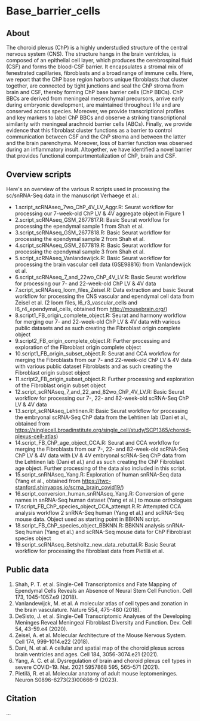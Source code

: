 # Base_barrier_cells

## About

The choroid plexus (ChP) is a highly understudied structure of the central nervous system (CNS). The structure hangs in the brain ventricles, is composed of an epithelial cell layer, which produces the cerebrospinal fluid (CSF) and forms the blood-CSF barrier. It encapsulates a stromal mix of fenestrated capillaries, fibroblasts and a broad range of immune cells. Here, we report that the ChP base region harbors unique fibroblasts that cluster together, are connected by tight junctions and seal the ChP stroma from brain and CSF, thereby forming ChP base barrier cells (ChP BBCs). ChP BBCs are derived from meningeal mesenchymal precursors, arrive early during embryonic development, are maintained throughout life and are conserved across species. Moreover, we provide transcriptional profiles and key markers to label ChP BBCs and observe a striking transcriptional similarity with meningeal arachnoid barrier cells (ABCs). Finally, we provide evidence that this fibroblast cluster functions as a barrier to control communication between CSF and the ChP stroma and between the latter and the brain parenchyma. Moreover, loss of barrier function was observed during an inflammatory insult. Altogether, we have identified a novel barrier that provides functional compartmentalization of ChP, brain and CSF.


## Overview scripts

Here's an overview of the various R scripts used in processing the sc/snRNA-Seq data in the manuscript Verhaege et al.:
- 1.script_scRNAseq_7wo_ChP_4V_LV_Aggr.R: Seurat workflow for processing our 7-week-old ChP LV & 4V aggregate object in Figure 1
- 2.script_scRNAseq_GSM_2677817.R: Basic Seurat workflow for processing the ependymal sample 1 from Shah et al.
- 3.script_scRNAseq_GSM_2677818.R: Basic Seurat workflow for processing the ependymal sample 2 from Shah et al.
- 4.script_scRNAseq_GSM_2677819.R: Basic Seurat workflow for processing the ependymal sample 3 from Shah et al.
- 5.script_scRNAseq_Vanlandewijck.R: Basic Seurat workflow for processing the brain vascular cell data (GSE98816) from Vanlandewijck et al.
- 6.script_scRNAseq_7_and_22wo_ChP_4V_LV.R: Basic Seurat workflow for processing our 7- and 22-week-old ChP LV & 4V data
- 7.script_scRNAseq_loom_files_Zeisel.R: Data extraction and basic Seurat workflow for processing the CNS vascular and ependymal cell data from Zeisel et al. (2 loom files, l6_r3_vascular_cells and l6_r4_ependymal_cells, obtained from http://mousebrain.org/)
- 8.script1_FB_origin_complete_object.R: Seurat and harmony workflow for merging our 7- and 22-week-old ChP LV & 4V data with various public datasets and as such creating the Fibroblast origin complete object
- 9.script2_FB_origin_complete_object.R: Further processing and exploration of the Fibroblast origin complete object
- 10.script1_FB_origin_subset_object.R: Seurat and CCA workflow for merging the Fibroblasts from our 7- and 22-week-old ChP LV & 4V data with various public dataset Fibroblasts and as such creating the Fibroblast origin subset object
- 11.script2_FB_origin_subset_object.R: Further processing and exploration of the Fibroblast origin subset object
- 12.script_scRNAseq_7_and_22_and_82wo_ChP_4V_LV.R: Basic Seurat workflow for processing our 7-, 22- and 82-week-old scRNA-Seq ChP LV & 4V data
- 13.script_scRNAseq_Lehtinen.R: Basic Seurat workflow for processing the embryonal scRNA-Seq ChP data from the Lehtinen lab (Dani et al., obtained from https://singlecell.broadinstitute.org/single_cell/study/SCP1365/choroid-plexus-cell-atlas)
- 14.script_FB_ChP_age_object_CCA.R: Seurat and CCA workflow for merging the Fibroblasts from our 7-, 22- and 82-week-old scRNA-Seq ChP LV & 4V data with LV & 4V embryonal scRNA-Seq ChP data from the Lehtinen lab (Dani et al.) and as such creating the ChP Fibroblast age object. Further processing of the data also included in this script.
- 15.script_snRNAseq_Yang.R: Exploration of human snRNA-Seq data (Yang et al., obtained from https://twc-stanford.shinyapps.io/scrna_brain_covid19/)
- 16.script_conversion_human_snRNAseq_Yang.R: Conversion of gene names in snRNA-Seq human dataset (Yang et al.) to mouse orthologues
- 17.script_FB_ChP_species_object_CCA_attempt.R.R: Attempted CCA analysis workflow 2 snRNA-Seq human (Yang et al.) and scRNA-Seq mouse data. Object used as starting point in BBKNN script.
- 18.script_FB_ChP_species_object_BBKNN.R: BBKNN analysis snRNA-Seq human (Yang et al.) and scRNA-Seq mouse data for ChP Fibroblast species object
- 19.script_scRNAseq_Betsholtz_new_data_rebuttal.R: Basic Seurat workflow for processing the fibroblast data from Pietilä et al.

## Public data

1.	Shah, P. T. et al. Single-Cell Transcriptomics and Fate Mapping of Ependymal Cells Reveals an Absence of Neural Stem Cell Function. Cell 173, 1045-1057.e9 (2018).
2.	Vanlandewijck, M. et al. A molecular atlas of cell types and zonation in the brain vasculature. Nature 554, 475–480 (2018).
3.	DeSisto, J. et al. Single-Cell Transcriptomic Analyses of the Developing Meninges Reveal Meningeal Fibroblast Diversity and Function. Dev. Cell 54, 43-59.e4 (2020).
4.	Zeisel, A. et al. Molecular Architecture of the Mouse Nervous System. Cell 174, 999-1014.e22 (2018).
5.	Dani, N. et al. A cellular and spatial map of the choroid plexus across brain ventricles and ages. Cell 184, 3056-3074.e21 (2021).
6.	Yang, A. C. et al. Dysregulation of brain and choroid plexus cell types in severe COVID-19. Nat. 2021 5957868 595, 565–571 (2021).
7.	Pietilä, R. et al. Molecular anatomy of adult mouse leptomeninges. Neuron S0896-6273(23)00666-9 (2023).

## Citation

...
